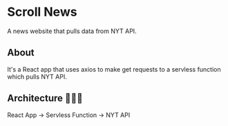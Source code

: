 # Scroll News
A news website that pulls data from NYT API.

## About
It's a React app that uses axios to make get requests to a servless function which pulls NYT API.

## Architecture 🤷🏻‍♀️
React App -> Servless Function -> NYT API
